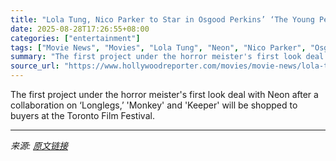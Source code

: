 ```yaml
---
title: "Lola Tung, Nico Parker to Star in Osgood Perkins’ ‘The Young People’"
date: 2025-08-28T17:26:55+08:00
categories: ["entertainment"]
tags: ["Movie News", "Movies", "Lola Tung", "Neon", "Nico Parker", "Osgood Perkins", "Toronto Film Festival"]
summary: "The first project under the horror meister's first look deal with Neon after a collaboration on ‘Longlegs,’ 'Monkey' and 'Keeper' will be shopped to buyers at the Toronto Film Festival."
source_url: "https://www.hollywoodreporter.com/movies/movie-news/lola-tung-nico-parker-osgood-perkins-young-people-1236355972/"
---
```


The first project under the horror meister's first look deal with Neon after a collaboration on ‘Longlegs,’ 'Monkey' and 'Keeper' will be shopped to buyers at the Toronto Film Festival.

---

*来源: [原文链接](https://www.hollywoodreporter.com/movies/movie-news/lola-tung-nico-parker-osgood-perkins-young-people-1236355972/)*
